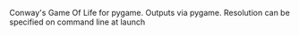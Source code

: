 Conway's Game Of Life for pygame. Outputs via pygame. Resolution can be specified on command line at launch
